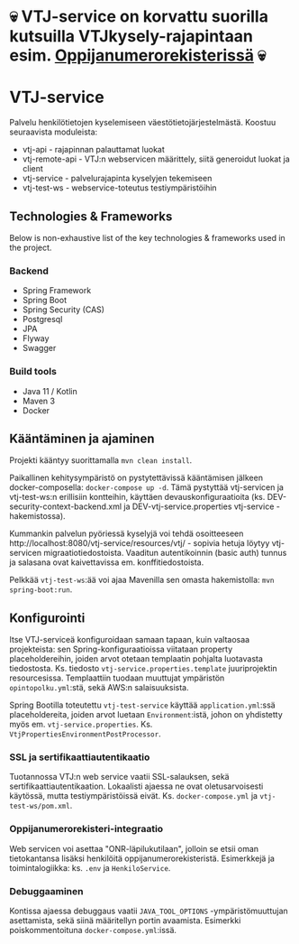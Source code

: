 # 💀 VTJ-service on korvattu suorilla kutsuilla VTJkysely-rajapintaan esim. [Oppijanumerorekisterissä](https://github.com/Opetushallitus/oppijanumerorekisteri/tree/master/oppijanumerorekisteri-service/src/main/java/fi/vm/sade/oppijanumerorekisteri/vtjkysely) 💀

# VTJ-service

Palvelu henkilötietojen kyselemiseen väestötietojärjestelmästä. Koostuu seuraavista moduleista:
* vtj-api - rajapinnan palauttamat luokat
* vtj-remote-api - VTJ:n webservicen määrittely, siitä generoidut luokat ja client
* vtj-service - palvelurajapinta kyselyjen tekemiseen
* vtj-test-ws - webservice-toteutus testiympäristöihin

## Technologies & Frameworks

Below is non-exhaustive list of the key technologies & frameworks used in the project.

### Backend

* Spring Framework
* Spring Boot
* Spring Security (CAS)
* Postgresql
* JPA
* Flyway
* Swagger

### Build tools

* Java 11 / Kotlin
* Maven 3
* Docker

## Kääntäminen ja ajaminen

Projekti kääntyy suorittamalla `mvn clean install`.

Paikallinen kehitysympäristö on pystytettävissä kääntämisen jälkeen docker-composella:
`docker-compose up -d`. Tämä pystyttää vtj-servicen ja vtj-test-ws:n erillisiin kontteihin, käyttäen
devauskonfiguraatioita (ks. DEV-security-context-backend.xml ja DEV-vtj-service.properties vtj-service -hakemistossa).

Kummankin palvelun pyöriessä kyselyjä voi tehdä osoitteeseen http://localhost:8080/vtj-service/resources/vtj/<hetu> -
sopivia hetuja löytyy vtj-servicen migraatiotiedostoista. Vaaditun autentikoinnin (basic auth) tunnus ja salasana ovat
kaivettavissa em. konffitiedostoista.

Pelkkää `vtj-test-ws`:ää voi ajaa Mavenilla sen omasta hakemistolla: `mvn spring-boot:run`.


## Konfigurointi

Itse VTJ-serviceä konfiguroidaan samaan tapaan, kuin valtaosaa projekteista: sen Spring-konfiguraatioissa viitataan
property placeholdereihin, joiden arvot otetaan templaatin pohjalta luotavasta tiedostosta. Ks. tiedosto
`vtj-service.properties.template` juuriprojektin resourcesissa. Templaattiin tuodaan muuttujat ympäristön
`opintopolku.yml`:stä, sekä AWS:n salaisuuksista.

Spring Bootilla toteutettu `vtj-test-service` käyttää `application.yml`:ssä placeholdereita, joiden arvot luetaan
`Environment`:istä, johon on yhdistetty myös em. `vtj-service.properties`. Ks. `VtjPropertiesEnvironmentPostProcessor`.

### SSL ja sertifikaattiautentikaatio

Tuotannossa VTJ:n web service vaatii SSL-salauksen, sekä sertifikaattiautentikaation. Lokaalisti ajaessa ne ovat
oletusarvoisesti käytössä, mutta testiympäristöissä eivät. Ks. `docker-compose.yml` ja `vtj-test-ws/pom.xml`.


### Oppijanumerorekisteri-integraatio

Web servicen voi asettaa "ONR-läpilukutilaan", jolloin se etsii oman tietokantansa lisäksi henkilöitä
oppijanumerorekisteristä. Esimerkkejä ja toimintalogiikka: ks. `.env` ja `HenkiloService`.


### Debuggaaminen

Kontissa ajaessa debuggaus vaatii `JAVA_TOOL_OPTIONS` -ympäristömuuttujan asettamista, sekä siinä määritellyn portin
avaamista. Esimerkki poiskommentoituna `docker-compose.yml`:issä.
